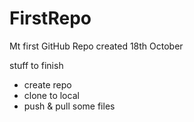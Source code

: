 FirstRepo
=========

Mt first GitHub Repo created 18th October

stuff to finish

- create repo
- clone to local
- push & pull some files
